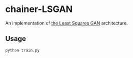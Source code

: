 # chainer-LSGAN
An implementation of [the Least Squares GAN](https://arxiv.org/abs/1611.04076) architecture. 

## Usage

```
python train.py
```
